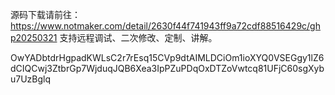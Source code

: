 源码下载请前往：https://www.notmaker.com/detail/2630f44f741943ff9a72cdf88516429c/ghp20250321     支持远程调试、二次修改、定制、讲解。



 OwYADbtdrHgpadKWLsC2r7rEsq15CVp9dtAIMLDCiOm1ioXYQ0VSEGgy1lZ6dCIQCwj3ZtbrGp7WjduqJQB6Xea3IpPZuPDqOxDTZoVwtcq81UFjC60sgXybu7UzBglq